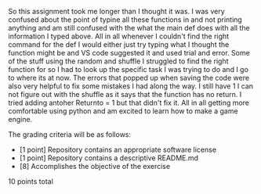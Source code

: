 
So this assignment took me longer than I thought it was. I was very confused about the point of typine all these functions in and not printing anything and am still confused with the what the main def does with all the information I typed above. All in all whenever I couldn't find the right command for the def I would either just try typing what I thought the function might be and VS code suggested it and used trial and error. Some of the stuff using the random and shuffle I struggled to find the right function for so I had to look up the specific task I was trying to do and I go to where its at now. The errors that popped up when saving the code were also very helpful to fix some mistakes I had along the way. I still have 1 I can not figure out with the shuffle as it says that the function has no return. I tried adding antoher Returnto = 1  but that didn't fix it. All in all getting more comfortable using python and am excited to learn how to make a game engine. 

The grading criteria will be as follows:

* [1 point] Repository contains an appropriate software license
* [1 point] Repository contains a descriptive README.md
* [8] Accomplishes the objective of the exercise

10 points total
